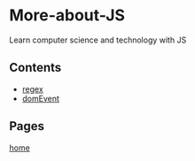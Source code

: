 # More-about-JS
Learn computer science and technology with JS

## Contents

* [regex](regex/README.md)
* [domEvent](domEvent/README.md)

## Pages
[home](https://colinchen2.github.io/More-About-JS/)